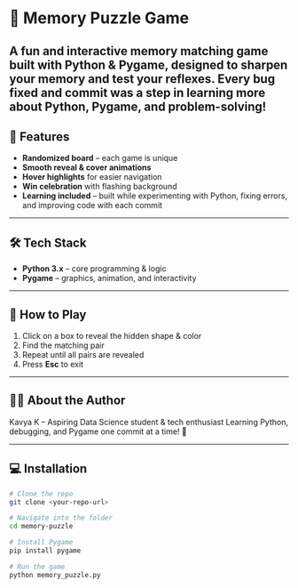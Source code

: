 # 🧩 Memory Puzzle Game

A **fun and interactive memory matching game** built with **Python & Pygame**, designed to sharpen your memory and test your reflexes. Every bug fixed and commit was a step in learning more about Python, Pygame, and problem-solving!  
---

## 🎯 Features
- **Randomized board** – each game is unique  
- **Smooth reveal & cover animations**  
- **Hover highlights** for easier navigation  
- **Win celebration** with flashing background  
- **Learning included** – built while experimenting with Python, fixing errors, and improving code with each commit  

---

## 🛠️ Tech Stack
- **Python 3.x** – core programming & logic  
- **Pygame** – graphics, animation, and interactivity  

---

## 🚀 How to Play
1. Click on a box to reveal the hidden shape & color  
2. Find the matching pair  
3. Repeat until all pairs are revealed  
4. Press **Esc** to exit  

---
## 👩‍💻 About the Author

Kavya K – Aspiring Data Science student & tech enthusiast
Learning Python, debugging, and Pygame one commit at a time! 🚀

---
## 💻 Installation
```bash
# Clone the repo
git clone <your-repo-url>

# Navigate into the folder
cd memory-puzzle

# Install Pygame
pip install pygame

# Run the game
python memory_puzzle.py

